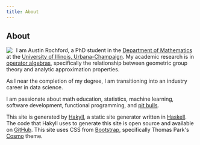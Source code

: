 ```yaml
---
title: About
---
```

About
-----

<img src="http://www.gravatar.com/avatar/b464bd12dd8e08493990689147d7a422?s=128" class="img-circle" style="float:left;margin:0 10px 0 0;" />

I am Austin Rochford, a PhD student in the [Department of Mathematics](http://www.math.uiuc.edu) at the [University of Illinois, Urbana-Champaign](http://www.uiuc.edu).  My academic research is in [operator algebras](http://en.wikipedia.org/wiki/Operator_algebra), specifically the relationship between geometric group theory and analytic approximation properties.

As I near the completion of my degree, I am transitioning into an industry career in data science.

I am passionate about math education, statistics, machine learning, software development, functional programming, and [pit bulls](/dogs.html).

This site is generated by [Hakyll](http://jaspervdj.be/hakyll/), a static site generator written in [Haskell](http://www.haskell.org).  The code that Hakyll uses to generate this site is open source and available on [GitHub](http://www.github.com/AustinRochford/blog).  This site uses CSS from [Bootstrap](http://twitter.github.io/bootstrap/index.html), specifically Thomas Park's [Cosmo](http://bootswatch.com/cosmo) theme.

